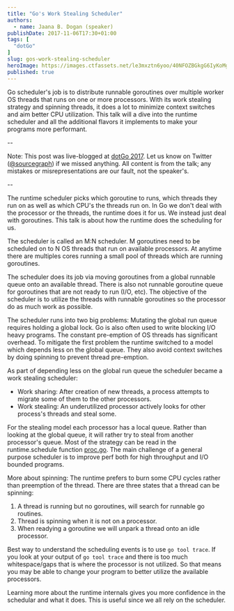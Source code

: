 ```yaml
---
title: "Go's Work Stealing Scheduler"
authors:
  - name: Jaana B. Dogan (speaker)
publishDate: 2017-11-06T17:30+01:00
tags: [
  "dotGo"
]
slug: gos-work-stealing-scheduler
heroImage: https://images.ctfassets.net/le3mxztn6yoo/40NFOZBGkgG6IyKoMgQIGg/c1626b318de4be28314cbdc989a01525/logo-dotgo-black-web.png
published: true
---
```


Go scheduler's job is to distribute runnable goroutines over multiple worker OS threads that runs on one or more processors. With its work stealing strategy and spinning threads, it does a lot to minimize context switches and aim better CPU utilization. This talk will a dive into the runtime scheduler and all the additional flavors it implements to make your programs more performant.

--

Note: This post was live-blogged at [dotGo 2017](https://www.dotgo.eu/). Let us know on Twitter ([@sourcegraph](https://twitter.com/sourcegraph)) if we missed anything. All content is from the talk; any mistakes or misrepresentations are our fault, not the speaker's.

--

The runtime scheduler picks which goroutine to runs, which threads they run on
as well as which CPU's the threads run on. In Go we don't deal with the
processor or the threads, the runtime does it for us. We instead just deal
with goroutines. This talk is about how the runtime does the scheduling for
us.

The scheduler is called an M:N scheduler. M goroutines need to be scheduled on
to N OS threads that run on available processors. At anytime there are
multiples cores running a small pool of threads which are running goroutines.

The scheduler does its job via moving goroutines from a global runnable queue
onto an available thread. There is also not runnable goroutine queue for
goroutines that are not ready to run (I/O, etc). The objective of the
scheduler is to utilize the threads with runnable goroutines so the processor
do as much work as possible.

The scheduler runs into two big problems: Mutating the global run queue
requires holding a global lock. Go is also often used to write blocking I/O
heavy programs. The constant pre-emption of OS threads has significant
overhead. To mitigate the first problem the runtime switched to a model which
depends less on the global queue. They also avoid context switches by doing
spinning to prevent thread pre-emption.

As part of depending less on the global run queue the scheduler became a work
stealing scheduler:
* Work sharing: After creation of new threads, a process attempts to migrate
  some of them to the other processors.
* Work stealing: An underutilized processor actively looks for other process's
  threads and steal some.

For the stealing model each processor has a local queue. Rather than looking
at the global queue, it will rather try to steal from another processor's
queue. Most of the strategy can be read in the runtime.schedule function
[proc.go](https://sourcegraph.com/github.com/golang/go@go1.9/-/blob/src/runtime/proc.go#L15). The
main challenge of a general purpose scheduler is to improve perf both for high
throughput and I/O bounded programs.

More about spinning: The runtime prefers to burn some CPU cycles rather than
preemption of the thread. There are three states that a thread can be
spinning:
1. A thread is running but no goroutines, will search for runnable go
   routines.
2. Thread is spinning when it is not on a processor.
3. When readying a goroutine we will unpark a thread onto an idle processor.

Best way to understand the scheduling events is to use `go tool trace`. If
you look at your output of `go tool trace` and there is too much
whitespace/gaps that is where the processor is not utilized. So that means you
may be able to change your program to better utilize the available processors.

Learning more about the runtime internals gives you more confidence in the
schedular and what it does. This is useful since we all rely on the scheduler.
